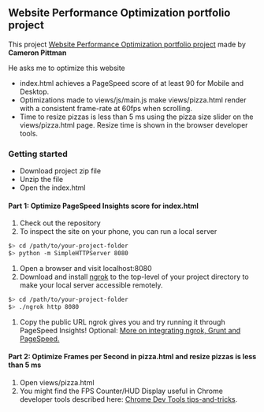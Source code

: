 ## Website Performance Optimization portfolio project
This project [Website Performance Optimization portfolio project](https://github.com/udacity/frontend-nanodegree-mobile-portfolio) made by **Cameron Pittman** 

He asks me to optimize this website 
* index.html achieves a PageSpeed score of at least 90 for Mobile and Desktop.
* Optimizations made to views/js/main.js make views/pizza.html render with a consistent frame-rate at 60fps when scrolling.
* Time to resize pizzas is less than 5 ms using the pizza size slider on the views/pizza.html page. Resize time is shown in the browser developer tools.

### Getting started
* Download project zip file 
* Unzip the file 
* Open the index.html 

#### Part 1: Optimize PageSpeed Insights score for index.html

1. Check out the repository
1. To inspect the site on your phone, you can run a local server

  ```bash
  $> cd /path/to/your-project-folder
  $> python -m SimpleHTTPServer 8080
  ```

1. Open a browser and visit localhost:8080
1. Download and install [ngrok](https://ngrok.com/) to the top-level of your project directory to make your local server accessible remotely.

  ``` bash
  $> cd /path/to/your-project-folder
  $> ./ngrok http 8080
  ```

1. Copy the public URL ngrok gives you and try running it through PageSpeed Insights! Optional: [More on integrating ngrok, Grunt and PageSpeed.](http://www.jamescryer.com/2014/06/12/grunt-pagespeed-and-ngrok-locally-testing/)

#### Part 2: Optimize Frames per Second in pizza.html and resize pizzas is less than 5 ms

1. Open views/pizza.html 
2. You might find the FPS Counter/HUD Display useful in Chrome developer tools described here: [Chrome Dev Tools tips-and-tricks](https://developer.chrome.com/devtools/docs/tips-and-tricks).

